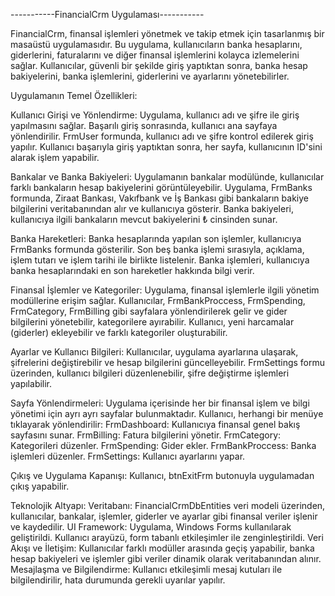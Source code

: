 -----------FinancialCrm Uygulaması-----------

FinancialCrm, finansal işlemleri yönetmek ve takip etmek için tasarlanmış bir masaüstü uygulamasıdır. Bu uygulama, kullanıcıların banka hesaplarını, giderlerini, faturalarını ve diğer finansal işlemlerini kolayca izlemelerini sağlar. Kullanıcılar, güvenli bir şekilde giriş yaptıktan sonra, banka hesap bakiyelerini, banka işlemlerini, giderlerini ve ayarlarını yönetebilirler.

Uygulamanın Temel Özellikleri:

Kullanıcı Girişi ve Yönlendirme:
Uygulama, kullanıcı adı ve şifre ile giriş yapılmasını sağlar. Başarılı giriş sonrasında, kullanıcı ana sayfaya yönlendirilir. FrmUser formunda, kullanıcı adı ve şifre kontrol edilerek giriş yapılır.
Kullanıcı başarıyla giriş yaptıktan sonra, her sayfa, kullanıcının ID'sini alarak işlem yapabilir.

Bankalar ve Banka Bakiyeleri:
Uygulamanın bankalar modülünde, kullanıcılar farklı bankaların hesap bakiyelerini görüntüleyebilir.
Uygulama, FrmBanks formunda, Ziraat Bankası, Vakıfbank ve İş Bankası gibi bankaların bakiye bilgilerini veritabanından alır ve kullanıcıya gösterir.
Banka bakiyeleri, kullanıcıya ilgili bankaların mevcut bakiyelerini ₺ cinsinden sunar.

Banka Hareketleri:
Banka hesaplarında yapılan son işlemler, kullanıcıya FrmBanks formunda gösterilir.
Son beş banka işlemi sırasıyla, açıklama, işlem tutarı ve işlem tarihi ile birlikte listelenir.
Banka işlemleri, kullanıcıya banka hesaplarındaki en son hareketler hakkında bilgi verir.

Finansal İşlemler ve Kategoriler:
Uygulama, finansal işlemlerle ilgili yönetim modüllerine erişim sağlar. Kullanıcılar, FrmBankProccess, FrmSpending, FrmCategory, FrmBilling gibi sayfalara yönlendirilerek gelir ve gider bilgilerini yönetebilir, kategorilere ayırabilir.
Kullanıcı, yeni harcamalar (giderler) ekleyebilir ve farklı kategoriler oluşturabilir.

Ayarlar ve Kullanıcı Bilgileri:
Kullanıcılar, uygulama ayarlarına ulaşarak, şifrelerini değiştirebilir ve hesap bilgilerini güncelleyebilir.
FrmSettings formu üzerinden, kullanıcı bilgileri düzenlenebilir, şifre değiştirme işlemleri yapılabilir.

Sayfa Yönlendirmeleri:
Uygulama içerisinde her bir finansal işlem ve bilgi yönetimi için ayrı ayrı sayfalar bulunmaktadır. Kullanıcı, herhangi bir menüye tıklayarak yönlendirilir:
FrmDashboard: Kullanıcıya finansal genel bakış sayfasını sunar.
FrmBilling: Fatura bilgilerini yönetir.
FrmCategory: Kategorileri düzenler.
FrmSpending: Gider ekler.
FrmBankProccess: Banka işlemleri düzenler.
FrmSettings: Kullanıcı ayarlarını yapar.

Çıkış ve Uygulama Kapanışı:
Kullanıcı, btnExitFrm butonuyla uygulamadan çıkış yapabilir.

Teknolojik Altyapı:
Veritabanı: FinancialCrmDbEntities veri modeli üzerinden, kullanıcılar, bankalar, işlemler, giderler ve ayarlar gibi finansal veriler işlenir ve kaydedilir.
UI Framework: Uygulama, Windows Forms kullanılarak geliştirildi. Kullanıcı arayüzü, form tabanlı etkileşimler ile zenginleştirildi.
Veri Akışı ve İletişim: Kullanıcılar farklı modüller arasında geçiş yapabilir, banka hesap bakiyeleri ve işlemler gibi veriler dinamik olarak veritabanından alınır.
Mesajlaşma ve Bilgilendirme: Kullanıcı etkileşimli mesaj kutuları ile bilgilendirilir, hata durumunda gerekli uyarılar yapılır.
